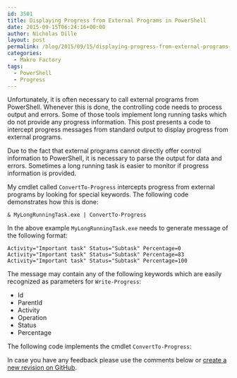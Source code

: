 ```yaml
---
id: 3501
title: Displaying Progress from External Programs in PowerShell
date: 2015-09-15T06:24:16+00:00
author: Nicholas Dille
layout: post
permalink: /blog/2015/09/15/displaying-progress-from-external-programs-in-powershell/
categories:
  - Makro Factory
tags:
  - PowerShell
  - Progress
---
```

Unfortunately, it is often necessary to call external programs from PowerShell. Whenever this is done, the controlling code needs to process output and errors. Some of those tools implement long running tasks which do not provide any progress information. This post presents a code to intercept progress messages from standard output to display progress from external programs.
  
<!--more-->

Due to the fact that external programs cannot directly offer control information to PowerShell, it is necessary to parse the output for data and errors. Sometimes a long running task is easier to monitor if progress information is provided.

My cmdlet called `ConvertTo-Progress` intercepts progress from external programs by looking for special keywords. The following code demonstrates how this is done:

`& MyLongRunningTask.exe | ConvertTo-Progress`

In the above example `MyLongRunningTask.exe` needs to generate message of the following format:

```
Activity="Important task" Status="Subtask" Percentage=0
Activity="Important task" Status="Subtask" Percentage=83
Activity="Important task" Status="Subtask" Percentage=100
```

The message may contain any of the following keywords which are easily recognized as parameters for `Write-Progress`:

  * Id
  * ParentId
  * Activity
  * Operation
  * Status
  * Percentage

The following code implements the cmdlet `ConvertTo-Progress`:
  
<script src="https://gist.github.com/nicholasdille/d393b2dc97f6d714dee1.js"></script>
  
In case you have any feedback please use the comments below or [create a new revision on GitHub](https://gist.github.com/nicholasdille/d393b2dc97f6d714dee1#file-convertto-progress-ps1).
